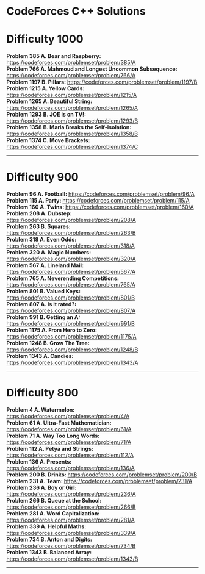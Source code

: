 # CodeForces C++ Solutions
 
# Difficulty 1000

<strong>Problem 385 A. Bear and Raspberry: </strong> https://codeforces.com/problemset/problem/385/A 
<br>
<strong>Problem 766 A. Mahmoud and Longest Uncommon Subsequence: </strong> https://codeforces.com/problemset/problem/766/A 
<br>
<strong>Problem 1197 B. Pillars: </strong> https://codeforces.com/problemset/problem/1197/B 
<br>
<strong>Problem 1215 A. Yellow Cards: </strong> https://codeforces.com/problemset/problem/1215/A 
<br>
<strong>Problem 1265 A. Beautiful String: </strong> https://codeforces.com/problemset/problem/1265/A 
<br>
<strong>Problem 1293 B. JOE is on TV!: </strong> https://codeforces.com/problemset/problem/1293/B 
<br>
<strong>Problem 1358 B. Maria Breaks the Self-isolation: </strong> https://codeforces.com/problemset/problem/1358/B 
<br>
<strong>Problem 1374 C. Move Brackets: </strong> https://codeforces.com/problemset/problem/1374/C 
<br>

----------------------------------------------------------------------------------------------------------------

# Difficulty 900

<strong>Problem 96 A. Football: </strong> https://codeforces.com/problemset/problem/96/A 
<br>
<strong>Problem 115 A. Party: </strong> https://codeforces.com/problemset/problem/115/A
<br>
<strong>Problem 160 A. Twins: </strong> https://codeforces.com/problemset/problem/160/A
<br>
<strong>Problem 208 A. Dubstep: </strong> https://codeforces.com/problemset/problem/208/A
<br>
<strong>Problem 263 B. Squares: </strong> https://codeforces.com/problemset/problem/263/B
<br>
<strong>Problem 318 A. Even Odds: </strong> https://codeforces.com/problemset/problem/318/A
<br>
<strong>Problem 320 A. Magic Numbers: </strong> https://codeforces.com/problemset/problem/320/A
<br>
<strong>Problem 567 A. Lineland Mail: </strong> https://codeforces.com/problemset/problem/567/A
<br>
<strong>Problem 765 A. Neverending Competitions: </strong> https://codeforces.com/problemset/problem/765/A
<br>
<strong>Problem 801 B. Valued Keys: </strong> https://codeforces.com/problemset/problem/801/B
<br>
<strong>Problem 807 A. Is it rated?: </strong> https://codeforces.com/problemset/problem/807/A
<br>
<strong>Problem 991 B. Getting an A: </strong> https://codeforces.com/problemset/problem/991/B
<br>
<strong>Problem 1175 A. From Hero to Zero: </strong> https://codeforces.com/problemset/problem/1175/A
<br>
<strong>Problem 1248 B. Grow The Tree: </strong> https://codeforces.com/problemset/problem/1248/B
<br>
<strong>Problem 1343 A. Candies: </strong> https://codeforces.com/problemset/problem/1343/A

----------------------------------------------------------------------------------------------------------------

# Difficulty 800

<strong>Problem 4 A. Watermelon: </strong> https://codeforces.com/problemset/problem/4/A 
<br>
<strong>Problem 61 A. Ultra-Fast Mathematician: </strong> https://codeforces.com/problemset/problem/61/A 
<br>
<strong>Problem 71 A. Way Too Long Words: </strong> https://codeforces.com/problemset/problem/71/A 
<br>
<strong>Problem 112 A. Petya and Strings: </strong> https://codeforces.com/problemset/problem/112/A 
<br>
<strong>Problem 136 A. Presents: </strong> https://codeforces.com/problemset/problem/136/A 
<br>
<strong>Problem 200 B. Drinks: </strong> https://codeforces.com/problemset/problem/200/B 
<br>
<strong>Problem 231 A. Team: </strong> https://codeforces.com/problemset/problem/231/A 
<br>
<strong>Problem 236 A. Boy or Girl: </strong> https://codeforces.com/problemset/problem/236/A 
<br>
<strong>Problem 266 B. Queue at the School: </strong> https://codeforces.com/problemset/problem/266/B 
<br>
<strong>Problem 281 A. Word Capitalization: </strong> https://codeforces.com/problemset/problem/281/A 
<br>
<strong>Problem 339 A. Helpful Maths: </strong> https://codeforces.com/problemset/problem/339/A 
<br>
<strong>Problem 734 B. Anton and Digits: </strong> https://codeforces.com/problemset/problem/734/B 
<br>
<strong>Problem 1343 B. Balanced Array: </strong> https://codeforces.com/problemset/problem/1343/B 
<br>

----------------------------------------------------------------------------------------------------------------
